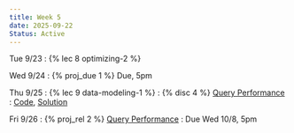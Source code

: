 ```yaml
---
title: Week 5
date: 2025-09-22
Status: Active
---
```


Tue 9/23
: {% lec 8 optimizing-2 %}

Wed 9/24
: {% proj_due 1 %} Due, 5pm

Thu 9/25
: {% lec 9 data-modeling-1 %}
: {% disc 4 %} [Query Performance](https://drive.google.com/file/d/10s7KVZ19hF37bapLFy4Brdxzcph4si-D/view?usp=sharing)
  : [Code](http://data101.datahub.berkeley.edu/hub/user-redirect/git-pull?repo=https%3A%2F%2Fgithub.com%2Fcal-data-eng%2Ffa25-materials&urlpath=tree%2Ffa25-materials%2Fdisc%2Fdisc04%2Fdisc04.ipynb&branch=main), [Solution](https://drive.google.com/file/d/1kW5dRb_cQm6xyk9jrgEvhIR1ZYRVD4sI/view?usp=sharing)

Fri 9/26
: {% proj_rel 2 %} [Query Performance](https://data101.datahub.berkeley.edu/hub/user-redirect/git-pull?repo=https%3A%2F%2Fgithub.com%2Fcal-data-eng%2Ffa25-materials&urlpath=tree%2Ffa25-materials%2Fproj%2Fproj2%2Fproj2.ipynb&branch=main)
  : Due Wed 10/8, 5pm

